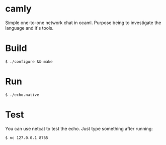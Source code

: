 # camly

Simple one-to-one network chat in ocaml. Purpose being to investigate
the language and it's tools.

# Build

```
$ ./configure && make
```

# Run

```
$ ./echo.native
```

# Test

You can use netcat to test the echo. Just type something after running:

```
$ nc 127.0.0.1 8765
```
